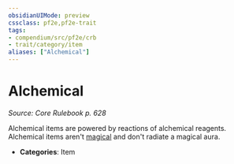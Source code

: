 ```yaml
---
obsidianUIMode: preview
cssclass: pf2e,pf2e-trait
tags:
- compendium/src/pf2e/crb
- trait/category/item
aliases: ["Alchemical"]
---
```

# Alchemical  
*Source: Core Rulebook p. 628*  

Alchemical items are powered by reactions of alchemical reagents. Alchemical items aren't [magical](magical.md) and don't radiate a magical aura.

- **Categories**: Item